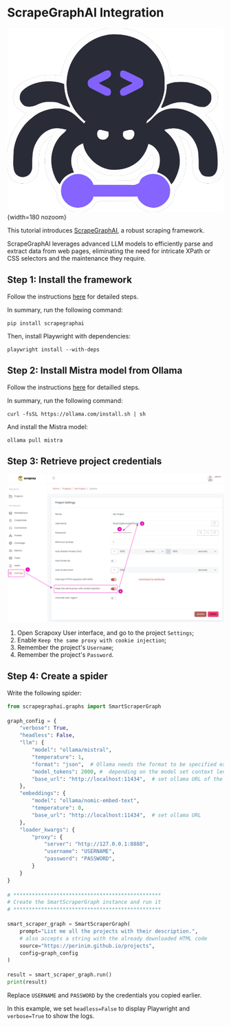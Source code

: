 # ScrapeGraphAI Integration 

![ScrapeGraphAI](scrapegraphai.svg){width=180 nozoom}

This tutorial introduces [ScrapeGraphAI](/l/scrapegraphai), a robust scraping framework.

ScrapeGraphAI leverages advanced LLM models to efficiently parse and extract data from web pages,
eliminating the need for intricate XPath or CSS selectors and the maintenance they require.


## Step 1: Install the framework

Follow the instructions [here](/l/scrapegraphai-install) for detailed steps.

In summary, run the following command:

```shell
pip install scrapegraphai
```

Then, install Playwright with dependencies:

```shell
playwright install --with-deps
```


## Step 2: Install Mistra model from Ollama

Follow the instructions [here](/l/ollama-downloads) for detailled steps.

In summary, run the following command:

```shell
curl -fsSL https://ollama.com/install.sh | sh
```

And install the Mistra model:

```shell
ollama pull mistra
```


## Step 3: Retrieve project credentials

![Credentials Sticky](../../credentials_sticky.png)

1. Open Scrapoxy User interface, and go to the project `Settings`;
2. Enable `Keep the same proxy with cookie injection`;
3. Remember the project's `Username`;
4. Remember the project's `Password`.


## Step 4: Create a spider

Write the following spider:

```python
from scrapegraphai.graphs import SmartScraperGraph

graph_config = {
    "verbose": True,
    "headless": False,
    "llm": {
        "model": "ollama/mistral",
        "temperature": 1,
        "format": "json",  # Ollama needs the format to be specified explicitly
        "model_tokens": 2000, #  depending on the model set context length
        "base_url": "http://localhost:11434",  # set ollama URL of the local host (YOU CAN CHANGE IT, if you have a different endpoint
    },
    "embeddings": {
        "model": "ollama/nomic-embed-text",
        "temperature": 0,
        "base_url": "http://localhost:11434",  # set ollama URL
    },
    "loader_kwargs": {
        "proxy": {
            "server": "http://127.0.0.1:8888",
            "username": "USERNAME",
            "password": "PASSWORD",
        }
    }
}

# ************************************************
# Create the SmartScraperGraph instance and run it
# ************************************************

smart_scraper_graph = SmartScraperGraph(
    prompt="List me all the projects with their description.",
    # also accepts a string with the already downloaded HTML code
    source="https://perinim.github.io/projects",
    config=graph_config
)

result = smart_scraper_graph.run()
print(result)
```

Replace `USERNAME` and `PASSWORD` by the credentials you copied earlier.

In this example, we set `headless=False` to display Playwright
and `verbose=True` to show the logs.
